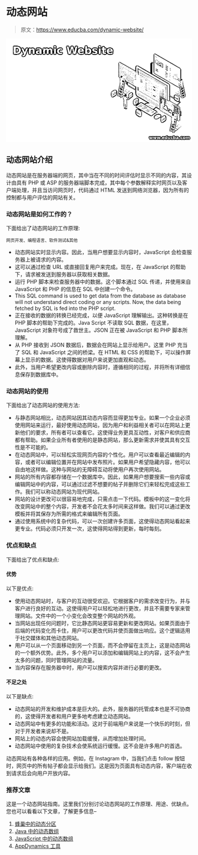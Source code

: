 # 动态网站

> 原文：<https://www.educba.com/dynamic-website/>

![Dynamic Website](img/ce7b958dad1412af759971b4ddebaf90.png)



## 动态网站介绍

动态网站是在服务器端的网页，其中当在不同的时间评估时显示不同的内容，其设计由具有 PHP 或 ASP 的服务器端脚本完成，其中每个参数解释实时网页以及客户端处理，并且当访问网页时，代码通过 HTML 发送到网络浏览器，因为所有的控制都与用户评估的网站有关。

### 动态网站是如何工作的？

下面给出了动态网站的工作原理:

<small>网页开发、编程语言、软件测试&其他</small>

*   动态网站实时显示内容。因此，当用户想要显示内容时，JavaScript 会检查服务器上被请求的内容。
*   这可以通过检查 URL 或直接回复用户来完成。现在，在 JavaScript 的帮助下，请求被发送到服务器以获取相关数据。
*   运行 PHP 脚本来检查服务器中的数据。这个脚本通过 SQL 传递，并使用来自 JavaScript 和 PHP 的信息在 SQL 中创建一个命令。
*   This SQL command is used to get data from the database as database will not understand direct coding or any scripts. Now, the data being fetched by SQL is fed into the PHP script.
*   正在接收的数据的转换已经完成，以便 JavaScript 理解输出。这种转换是在 PHP 脚本的帮助下完成的。Java Script 不读取 SQL 数据，在这里，JavaScript 对象符号成了救世主。JSON 正在被 JavaScript 和 PHP 脚本所理解。
*   从 PHP 接收到 JSON 数据后，数据会在网站上显示给用户。这里 PHP 充当了 SQL 和 JavaScript 之间的桥梁。在 HTML 和 CSS 的帮助下，可以操作屏幕上显示的数据。这使得数据对用户来说更加直观和动态。
*   此外，当用户希望更改内容或删除内容时，遵循相同的过程，并将所有详细信息保存到数据库中。

### 动态网站的使用

下面给出了动态网站的使用方法:

*   与静态网站相比，动态网站因其动态内容而显得更加专业。如果一个企业必须使用网站来运行，最好使用动态网站，因为用户和利益相关者可以在网站上更新他们的要求，所有者可以查看它。这使得业务更具互动性，对客户和供应商都有帮助。如果企业所有者使用的是静态网站，那么更新需求并使其具有交互性是不可能的。
*   在动态网站中，可以轻松实现网页内容的个性化。用户可以查看最近编辑的内容，或者可以编辑位置并在网站中发布照片。如果用户希望隐藏内容，他可以自由地这样做。这种与网站的无障碍互动将使用户再次使用网站。
*   网站的所有内容都存储在一个数据库中。因此，如果用户想要搜索一些内容或编辑网站中的内容，可以通过过滤不想要的帖子并删除它们来轻松完成这些工作。我们可以称动态网站为现代网站。
*   网站的设计更改可以很容易地完成，只需点击一下代码。模板中的这一变化将改变网站中的整个内容，开发者不会花太多时间来这样做。我们可以通过更改模板并将其保存为所需的格式来编辑所有页面。
*   通过使用系统中的复杂代码，可以一次创建许多页面，这使得动态网站看起来更专业。代码必须只开发一次，这使得网站得到更新，每时每刻。

### 优点和缺点

下面给出了优点和缺点:

#### 优势

以下是优点:

*   使用动态网站时，与客户的互动很受欢迎。它根据客户的需求改变行为，并与客户进行良好的互动。这使得用户可以轻松地进行更改，并且不需要专家来管理网站。文件中的一个小变化会改变整个网站的外观。
*   当网站出现任何问题时，它比静态网站更容易更新和更改网站。如果页面由于后端的代码变化而卡住，用户可以更改代码并使页面做出响应。这个逻辑适用于社交媒体和其他动态网站。
*   用户可以从一个页面移动到另一个页面，而不会停留在主页上，这是动态网站的一个额外优势。此外，多个用户可以添加和编辑网站上的内容，这不会产生太多的问题，同时管理网站的流量。
*   当内容保存在服务器中时，用户可以搜索内容并进行必要的更改。

#### 不足之处

以下是缺点:

*   动态网站的开发和维护成本是巨大的。此外，服务器的托管成本也是不可协商的，这使得开发者和用户更多地考虑建立动态网站。
*   动态网站中有更多的功能和活动。这对于前端用户来说是一个快乐的时刻，但对于开发者来说却不是。
*   网站上的动态内容会使网站加载缓慢，从而增加处理时间。
*   动态网站中使用的复杂技术会使系统运行缓慢。这不会是许多用户的首选。

动态网站有各种各样的应用。例如，在 Instagram 中，当我们点击 follow 按钮时，网页中的所有帖子都会显示给我们。这是因为页面具有动态内容，客户端在收到请求后会向用户开放内容。

### 推荐文章

这是一个动态网站指南。这里我们分别讨论动态网站的工作原理、用途、优缺点。您也可以看看以下文章，了解更多信息–

1.  [蜂巢中的动态分区](https://www.educba.com/dynamic-partitioning-in-hive/)
2.  [Java 中的动态数组](https://www.educba.com/dynamic-array-in-java/)
3.  [JavaScript 中的动态数组](https://www.educba.com/dynamic-array-in-javascript/)
4.  [AppDynamics 工具](https://www.educba.com/appdynamics-tool/)





